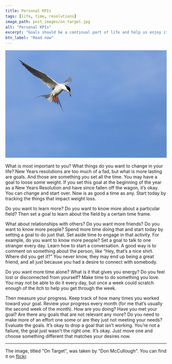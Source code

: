 ```yaml
---
title: Personal KPIs
tags: [life, time, resolutions]
image_path: post_images/on_target.jpg
alt: "Personal KPIs"
excerpt: "Goals should be a continual part of life and help us enjoy it, not be a source of guilt."
btn_label: "Read now"
---
```

![on_target][image]

What is most important to you? What things do you want to change in your life?
New Years resolutions are too much of a fad, but what is more lasting are goals. And those are something you set all the time. You may have a goal to loose some weight. If you set this goal at the beginning of the year as a New Years Resolution and have since fallen off the wagon, it’s okay. You can change and start over. Now is as good a time as any. Start today by tracking the things that impact weight loss.

Do you want to learn more? Do you want to know more about a particular field? Then set a goal to learn about the field by a certain time frame.

What about relationships with others? Do you want more friends? Do you want to know more people? Spend more time doing that and start today by setting a goal to do just that. Set aside time to engage in that activity. For example, do you want to know more people? Set a goal to talk to one stranger every day. Learn how to start a conversation. A good way is to comment on something about the person, like “Hey, that’s a nice shirt. Where did you get it?” You never know, they may end up being a great friend, and all just because you had a desire to connect with somebody.

Do you want more time alone? What is it that gives you energy? Do you feel lost or disconnected from yourself? Make time to do something you love. You may not be able to do it every day, but once a week could scratch enough of the itch to help you get through the week.

Then measure your progress. Keep track of how many times you worked toward your goal. Review your progress every month (for me that’s usually the second week of the month). How are you doing? Have you met your goal? Are there any goals that are not relevant any more? Do you need to make more of an effort one some or are they just not meeting your needs? Evaluate the goals. It’s okay to drop a goal that isn’t working. You’re not a failure, the goal just wasn’t the right one. It’s okay. Just move one and choose something different that matches your desires now.

---
The image, titled "On Target", was taken by "Don McCullough". You can find it on [flickr][flickr].

[image]: /images/post_images/on_target.jpg
[flickr]: https://www.flickr.com/photos/69214385@N04/8985659173


